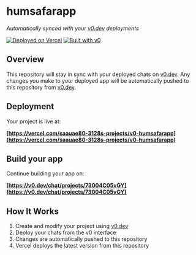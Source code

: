 # humsafarapp

*Automatically synced with your [v0.dev](https://v0.dev) deployments*

[![Deployed on Vercel](https://img.shields.io/badge/Deployed%20on-Vercel-black?style=for-the-badge&logo=vercel)](https://vercel.com/saauae80-3128s-projects/v0-humsafarapp)
[![Built with v0](https://img.shields.io/badge/Built%20with-v0.dev-black?style=for-the-badge)](https://v0.dev/chat/projects/73004C05vGY)

## Overview

This repository will stay in sync with your deployed chats on [v0.dev](https://v0.dev).
Any changes you make to your deployed app will be automatically pushed to this repository from [v0.dev](https://v0.dev).

## Deployment

Your project is live at:

**[https://vercel.com/saauae80-3128s-projects/v0-humsafarapp](https://vercel.com/saauae80-3128s-projects/v0-humsafarapp)**

## Build your app

Continue building your app on:

**[https://v0.dev/chat/projects/73004C05vGY](https://v0.dev/chat/projects/73004C05vGY)**

## How It Works

1. Create and modify your project using [v0.dev](https://v0.dev)
2. Deploy your chats from the v0 interface
3. Changes are automatically pushed to this repository
4. Vercel deploys the latest version from this repository